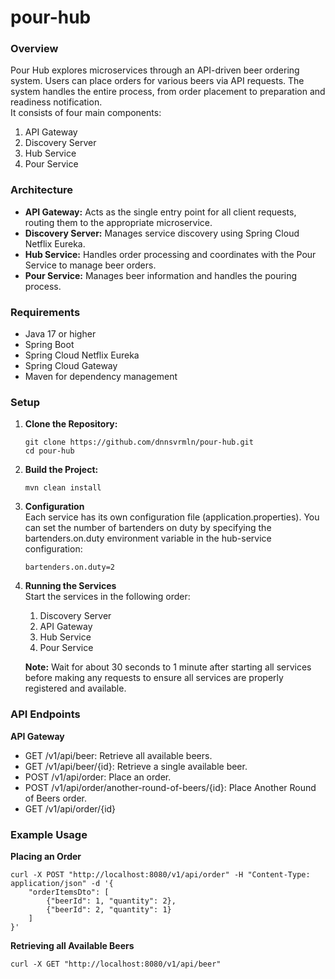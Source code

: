 # pour-hub
### Overview
Pour Hub explores microservices through an API-driven beer ordering system. Users can place orders for various beers via API requests. The system handles the entire process, from order placement to preparation and readiness notification.  
It consists of four main components:
1. API Gateway
2. Discovery Server
3. Hub Service
4. Pour Service

### Architecture
* **API Gateway:** Acts as the single entry point for all client requests, routing them to the appropriate microservice.
* **Discovery Server:** Manages service discovery using Spring Cloud Netflix Eureka.
* **Hub Service:** Handles order processing and coordinates with the Pour Service to manage beer orders.
* **Pour Service:** Manages beer information and handles the pouring process.

### Requirements
* Java 17 or higher
* Spring Boot
* Spring Cloud Netflix Eureka
* Spring Cloud Gateway
* Maven for dependency management

### Setup
1. **Clone the Repository:**
   ```
   git clone https://github.com/dnnsvrmln/pour-hub.git
   cd pour-hub
2. **Build the Project:**
   ```
   mvn clean install
3. **Configuration**  
   Each service has its own configuration file (application.properties). You can set the number of bartenders on duty by specifying the bartenders.on.duty environment variable in the hub-service configuration:
   ```
   bartenders.on.duty=2
4. **Running the Services**  
   Start the services in the following order:
   1. Discovery Server
   2. API Gateway
   3. Hub Service
   4. Pour Service  
   
   **Note:** Wait for about 30 seconds to 1 minute after starting all services before making any requests to ensure all services are properly registered and available.

### API Endpoints
**API Gateway**  
* GET /v1/api/beer: Retrieve all available beers.
* GET /v1/api/beer/{id}: Retrieve a single available beer.
* POST /v1/api/order: Place an order.
* POST /v1/api/order/another-round-of-beers/{id}: Place Another Round of Beers order.
* GET /v1/api/order/{id}

### Example Usage
**Placing an Order**  
```
curl -X POST "http://localhost:8080/v1/api/order" -H "Content-Type: application/json" -d '{
    "orderItemsDto": [
        {"beerId": 1, "quantity": 2},
        {"beerId": 2, "quantity": 1}
    ]
}'
```

**Retrieving all Available Beers**
```
curl -X GET "http://localhost:8080/v1/api/beer"
```